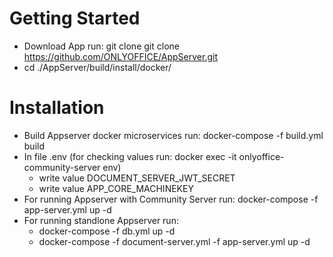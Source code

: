 # Getting Started

* Download App run:	git clone git clone https://github.com/ONLYOFFICE/AppServer.git
* cd ./AppServer/build/install/docker/

# Installation

* Build Appserver docker microservices run: docker-compose -f build.yml build
* In file .env (for checking values run: docker exec -it onlyoffice-community-server env)
  - write value DOCUMENT_SERVER_JWT_SECRET
  - write value APP_CORE_MACHINEKEY
* For running Appserver with Community Server run: docker-compose -f app-server.yml up -d
* For running standlone Appserver run: 
  - docker-compose -f db.yml up -d
  - docker-compose -f document-server.yml -f app-server.yml up -d
